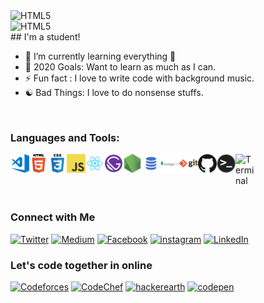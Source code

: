 <img align="left" alt="HTML5" width="300px" src="https://user-images.githubusercontent.com/66327542/106923182-04207e80-6738-11eb-83fd-8ffe8c881ba4.gif" />
<img align="left" alt="HTML5" width="300px" src="https://user-images.githubusercontent.com/66327542/106923182-04207e80-6738-11eb-83fd-8ffe8c881ba4.gif" /><br><br>
## I'm a student!

- 🌱 I’m currently learning everything 🤣
- 🥅 2020 Goals: Want to learn as much as I can.
- ⚡ Fun fact  : I love to write code with background music.
- ☯  Bad Things: I love to do nonsense stuffs.
<br>

### Languages and Tools:
<img align="left" alt="Visual Studio Code" width="30px" src="https://raw.githubusercontent.com/github/explore/80688e429a7d4ef2fca1e82350fe8e3517d3494d/topics/visual-studio-code/visual-studio-code.png" />
<img align="left" alt="HTML5" width="30px" src="https://raw.githubusercontent.com/github/explore/80688e429a7d4ef2fca1e82350fe8e3517d3494d/topics/html/html.png" />
<img align="left" alt="CSS3" width="30px" src="https://raw.githubusercontent.com/github/explore/80688e429a7d4ef2fca1e82350fe8e3517d3494d/topics/css/css.png" />
<img align="left" alt="JavaScript" width="30px" src="https://raw.githubusercontent.com/github/explore/80688e429a7d4ef2fca1e82350fe8e3517d3494d/topics/javascript/javascript.png" />
<img align="left" alt="React" width="30px" src="https://raw.githubusercontent.com/github/explore/80688e429a7d4ef2fca1e82350fe8e3517d3494d/topics/react/react.png" />
<img align="left" alt="Gatsby" width="30px" src="https://raw.githubusercontent.com/github/explore/e94815998e4e0713912fed477a1f346ec04c3da2/topics/gatsby/gatsby.png" />
<img align="left" alt="Node.js" width="30px" src="https://raw.githubusercontent.com/github/explore/80688e429a7d4ef2fca1e82350fe8e3517d3494d/topics/nodejs/nodejs.png" />
<img align="left" alt="SQL" width="30px" src="https://raw.githubusercontent.com/github/explore/80688e429a7d4ef2fca1e82350fe8e3517d3494d/topics/sql/sql.png" />
<img align="left" alt="MongoDB" width="30px" src="https://raw.githubusercontent.com/github/explore/80688e429a7d4ef2fca1e82350fe8e3517d3494d/topics/mongodb/mongodb.png" />
<img align="left" alt="Git" width="30px" src="https://raw.githubusercontent.com/github/explore/80688e429a7d4ef2fca1e82350fe8e3517d3494d/topics/git/git.png" />
<img align="left" alt="GitHub" width="30px" src="https://raw.githubusercontent.com/github/explore/78df643247d429f6cc873026c0622819ad797942/topics/github/github.png" />
<img align="left" alt="Terminal" width="30px" src="https://raw.githubusercontent.com/github/explore/80688e429a7d4ef2fca1e82350fe8e3517d3494d/topics/terminal/terminal.png" />
<img align="left" alt="Terminal" width="30px" src="https://n7.nextpng.com/sticker-png/168/516/sticker-png-bitbucket-logo-computer-icons-logo-icon-miscellaneous-logo-black-git.png" />
<br>
<br>
<br>
<br>
<div> 
  
### Connect with Me
<a href="https://twitter.com/rakinsadaftab"><img src="https://img.shields.io/badge/Twitter-%2300ACEE.svg?&style=flat-square&logo=twitter&logoColor=white" target="_blank" alt="Twitter"></a>
<a href="https://medium.com/@rakinsadaftab" target="_blank"><img src="https://img.shields.io/badge/Medium-%23292929.svg?&style=flat-square&logo=medium&logoColor=white" alt="Medium"></a>
<a href="https://www.facebook.com/rakinshadaftab/" target="_blank"><img src="https://img.shields.io/badge/Facebook-%231877F2.svg?&style=flat-square&logo=facebook&logoColor=white" alt="Facebook"></a>
<a href="https://www.instagram.com/rakinshadaftab" target="_blank"><img src="https://img.shields.io/badge/-Instagram-c13584?style=flat&labelColor=c13584&logo=instagram&logoColor=white" alt="instagram"></a>
<a href="https://www.linkedin.com/in/rakin-sad-aftab-5369081a9/" target="_blank"><img src="https://img.shields.io/badge/LinkedIn-%230077B5.svg?&style=flat-square&logo=linkedin&logoColor=white" alt="LinkedIn"></a>
</div>
<div>
  
### Let's code together in online

<a href="https://codeforces.com/profile/RakinSadAftab" target="_blank"><img src="https://img.shields.io/badge/Codeforces-%23292929.svg?&style=flat-square&logo=Codeforces&logoColor=white" alt="Codeforces"></a>
<a href="https://www.codechef.com/users/rakinsadaftab" target="_blank"><img src="https://img.shields.io/badge/CodeChef-%23292929.svg?&style=flat-square&logo=CodeChef&logoColor=white" alt="CodeChef"></a>
<a href="https://www.hackerearth.com/@rakinsad" target="_blank"><img src="https://img.shields.io/badge/hackerearth-%23292929.svg?&style=flat-square&logo=hackerearth&logoColor=white" alt="hackerearth"></a>
<a href="https://codepen.io/rakinsadaftab" target="_blank"><img src="https://img.shields.io/badge/codepen-%23292929.svg?&style=flat-square&logo=codepen&logoColor=white" alt="codepen"></a>

</div>
